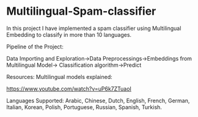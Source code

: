 # Multilingual-Spam-classifier
In this project I have implemented a spam classifier  using Multilingual Embedding to classify in more than 10 languages. 

Pipeline of the Project:

Data Importing and Exploration->Data Preprocessings->Embeddings from Multilingual Model-> Classification algorithm->Predict

Resources:
Multilingual models explained:

https://www.youtube.com/watch?v=uP6k7ZTuaoI

Languages Supported:
Arabic, Chinese, Dutch, English, French, German, Italian, Korean, Polish, Portuguese, Russian, Spanish, Turkish.
